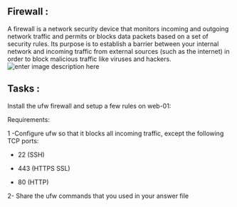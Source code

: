 ## **Firewall :**

A firewall is a network security device that monitors incoming and outgoing network traffic and permits or blocks data packets based on a set of security rules. Its purpose is to establish a barrier between your internal network and incoming traffic from external sources (such as the internet) in order to block malicious traffic like viruses and hackers.
![enter image description here](https://geekflare.com/wp-content/uploads/2020/07/firewall-1.png)

## **Tasks :**

Install the ufw firewall and setup a few rules on web-01:

  

Requirements:

  

1 -Configure ufw so that it blocks all incoming traffic, except the following TCP ports:

- 22 (SSH)

- 443 (HTTPS SSL)

- 80 (HTTP)

2- Share the ufw commands that you used in your answer file